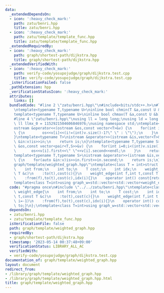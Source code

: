 ```yaml
---
data:
  _extendedDependsOn:
  - icon: ':heavy_check_mark:'
    path: zatu/benri.hpp
    title: zatu/benri.hpp
  - icon: ':heavy_check_mark:'
    path: zatu/template/template_func.hpp
    title: zatu/template/template_func.hpp
  _extendedRequiredBy:
  - icon: ':heavy_check_mark:'
    path: graph/shortest-path/dijkstra.hpp
    title: graph/shortest-path/dijkstra.hpp
  _extendedVerifiedWith:
  - icon: ':heavy_check_mark:'
    path: verify-code/yosupojudge/graph/dijkstra.test.cpp
    title: verify-code/yosupojudge/graph/dijkstra.test.cpp
  _isVerificationFailed: false
  _pathExtension: hpp
  _verificationStatusIcon: ':heavy_check_mark:'
  attributes:
    links: []
  bundledCode: "#line 2 \"zatu/benri.hpp\"\n#include<bits/stdc++.h>\n#line 3 \"zatu/template/template_func.hpp\"\
    \ntemplate<typename T,typename U>\ninline bool chmin(T &a,const U &b){return (a>b?a=b,true:false);}\n\
    template<typename T,typename U>\ninline bool chmax(T &a,const U &b){return (a<b?a=b,true:false);}\n\
    #line 4 \"zatu/benri.hpp\"\nusing ll = long long;\nusing ld = long double;\nconst\
    \ ll llmx_0 = 1152921504606846976;\nusing namespace std;\ntemplate<typename T>\n\
    ostream &operator<<(ostream &os,const vector<T>&v) {\n    for(int i=0;i<(int)v.size();i++)\
    \ {\n        os<<v[i]<<(i!=(int)v.size()-1?\" \" : \"\");\n    }\n    return os;\n\
    }\ntemplate<typename T>\nistream &operator>>(istream &is,vector<T>&v) {\n    for(T\
    \ &in:v)is>>in;\n    return is;\n}\ntemplate<typename T,typename S>\nostream &operator<<(ostream\
    \ &os,const vector<pair<T,S>>&v) {\n    for(int i=0;i<(int)v.size();i++) {\n \
    \       os<<v[i].first<<\" \"<<v[i].second<<endl;\n    }\n    return os;\n}\n\
    template<typename T,typename S>\nistream &operator>>(istream &is,vector<pair<T,S>>&v)\
    \ {\n    for(auto &in:v)is>>in.first>>in.second;\n    return is;\n}\n#line 3 \"\
    graph/template/weighted_graph.hpp\"\ntemplate<class T = int>struct weight_edge{\n\
    \    int from;\n    int to;\n    T cost;\n    int idx;\n    weight_edge(int t,const\
    \ T &c)\n    :to(t),cost(c){}\n    weight_edge(int f,int t,const T &c,int i=-1)\n\
    \    :from(f),to(t),cost(c),idx(i){}\n    operator int() const{return to;}\n};\n\
    template<class T=int>using graph_w=std::vector<std::vector<weight_edge<T>>>;\n"
  code: "#pragma once\n#include \"../../zatu/benri.hpp\"\ntemplate<class T = int>struct\
    \ weight_edge{\n    int from;\n    int to;\n    T cost;\n    int idx;\n    weight_edge(int\
    \ t,const T &c)\n    :to(t),cost(c){}\n    weight_edge(int f,int t,const T &c,int\
    \ i=-1)\n    :from(f),to(t),cost(c),idx(i){}\n    operator int() const{return\
    \ to;}\n};\ntemplate<class T=int>using graph_w=std::vector<std::vector<weight_edge<T>>>;"
  dependsOn:
  - zatu/benri.hpp
  - zatu/template/template_func.hpp
  isVerificationFile: false
  path: graph/template/weighted_graph.hpp
  requiredBy:
  - graph/shortest-path/dijkstra.hpp
  timestamp: '2023-05-14 00:37:48+09:00'
  verificationStatus: LIBRARY_ALL_AC
  verifiedWith:
  - verify-code/yosupojudge/graph/dijkstra.test.cpp
documentation_of: graph/template/weighted_graph.hpp
layout: document
redirect_from:
- /library/graph/template/weighted_graph.hpp
- /library/graph/template/weighted_graph.hpp.html
title: graph/template/weighted_graph.hpp
---
```

